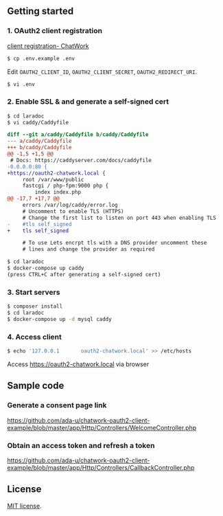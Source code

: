 ## Getting started

### 1. OAuth2 client registration

[client registration- ChatWork](https://www.chatwork.com/service/packages/chatwork/subpackages/oauth/client_create.php)


```bash
$ cp .env.example .env
```

Edit `OAUTH2_CLIENT_ID`, `OAUTH2_CLIENT_SECRET`, `OAUTH2_REDIRECT_URI`.
```bash
$ vi .env
```

### 2. Enable SSL & and generate a self-signed cert

```bash
$ cd laradoc
$ vi caddy/Caddyfile
```

```diff
diff --git a/caddy/Caddyfile b/caddy/Caddyfile
--- a/caddy/Caddyfile
+++ b/caddy/Caddyfile
@@ -1,5 +1,5 @@
 # Docs: https://caddyserver.com/docs/caddyfile
-0.0.0.0:80 {
+https://oauth2-chatwork.local {
     root /var/www/public
     fastcgi / php-fpm:9000 php {
         index index.php
@@ -17,7 +17,7 @@
     errors /var/log/caddy/error.log
     # Uncomment to enable TLS (HTTPS)
     # Change the first list to listen on port 443 when enabling TLS
-    #tls self_signed
+    tls self_signed

     # To use Lets encrpt tls with a DNS provider uncomment these
     # lines and change the provider as required
```

```bash
$ cd laradoc
$ docker-compose up caddy
(press CTRL+C after generating a self-signed cert)
```

### 3. Start servers

```bash
$ composer install
$ cd laradoc 
$ docker-compose up -d mysql caddy
```


### 4. Access client

```bash
$ echo '127.0.0.1       oauth2-chatwork.local' >> /etc/hosts
```

Access https://oauth2-chatwork.local via browser

## Sample code

### Generate a consent page link

https://github.com/ada-u/chatwork-oauth2-client-example/blob/master/app/Http/Controllers/WelcomeController.php


### Obtain an access token and refresh a token 

https://github.com/ada-u/chatwork-oauth2-client-example/blob/master/app/Http/Controllers/CallbackController.php


## License

[MIT license](http://opensource.org/licenses/MIT).
